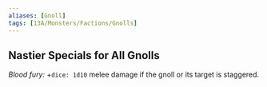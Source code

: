 ```yaml
---
aliases: [Gnoll]
tags: [13A/Monsters/Factions/Gnolls]
---
```


## Nastier Specials for All Gnolls

*Blood fury:* +`dice: 1d10` melee damage if the gnoll or its target is staggered.
